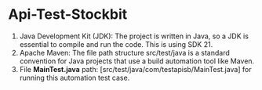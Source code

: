 # Api-Test-Stockbit

1. Java Development Kit (JDK): The project is written in Java, so a JDK is essential to compile and run the code. This is using SDK 21.
2. Apache Maven: The file path structure src/test/java is a standard convention for Java projects that use a build automation tool like Maven.
3. File **MainTest.java** path: [src/test/java/com/testapisb/MainTest.java] for running this automation test case.

